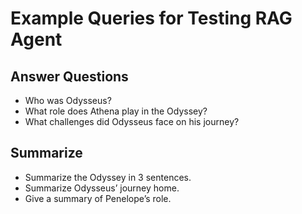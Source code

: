 # Example Queries for Testing RAG Agent

## Answer Questions
- Who was Odysseus?
- What role does Athena play in the Odyssey?
- What challenges did Odysseus face on his journey?

## Summarize
- Summarize the Odyssey in 3 sentences.
- Summarize Odysseus’ journey home.
- Give a summary of Penelope’s role.